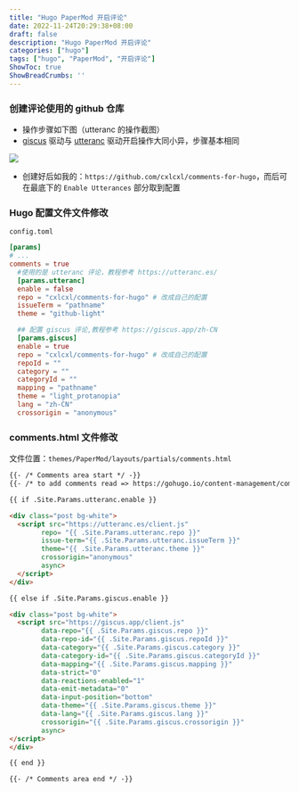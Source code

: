 ```yaml
---
title: "Hugo PaperMod 开启评论"
date: 2022-11-24T20:29:38+08:00
draft: false
description: "Hugo PaperMod 开启评论"
categories: ["hugo"]
tags: ["hugo", "PaperMod", "开启评论"]
ShowToc: true
ShowBreadCrumbs: ''
---
```


### 创建评论使用的 github 仓库

- 操作步骤如下图（utteranc 的操作截图）
- [giscus](https://giscus.app/zh-CN) 驱动与 [utteranc](https://utteranc.es/) 驱动开启操作大同小异，步骤基本相同

![](/images/hugo-utteranc-comment-step.png)

- 创建好后如我的：`https://github.com/cxlcxl/comments-for-hugo`，而后可在最底下的 `Enable Utterances` 部分取到配置

### Hugo 配置文件文件修改
`config.toml`
```toml
[params]
# ...
comments = true
  #使用的是 utteranc 评论，教程参考 https://utteranc.es/
  [params.utteranc]
  enable = false
  repo = "cxlcxl/comments-for-hugo" # 改成自己的配置
  issueTerm = "pathname"
  theme = "github-light"

  ## 配置 giscus 评论,教程参考 https://giscus.app/zh-CN
  [params.giscus]
  enable = true
  repo = "cxlcxl/comments-for-hugo" # 改成自己的配置
  repoId = ""
  category = ""
  categoryId = ""
  mapping = "pathname"
  theme = "light_protanopia"
  lang = "zh-CN"
  crossorigin = "anonymous"
```


### comments.html 文件修改

文件位置：`themes/PaperMod/layouts/partials/comments.html`
```html
{{- /* Comments area start */ -}}
{{- /* to add comments read => https://gohugo.io/content-management/comments/ */ -}}

{{ if .Site.Params.utteranc.enable }}

<div class="post bg-white">
  <script src="https://utteranc.es/client.js"
        repo= "{{ .Site.Params.utteranc.repo }}"
        issue-term="{{ .Site.Params.utteranc.issueTerm }}"
        theme="{{ .Site.Params.utteranc.theme }}"
        crossorigin="anonymous"
        async>
  </script>
</div>

{{ else if .Site.Params.giscus.enable }}

<div class="post bg-white">
  <script src="https://giscus.app/client.js"
        data-repo="{{ .Site.Params.giscus.repo }}"
        data-repo-id="{{ .Site.Params.giscus.repoId }}"
        data-category="{{ .Site.Params.giscus.category }}"
        data-category-id="{{ .Site.Params.giscus.categoryId }}"
        data-mapping="{{ .Site.Params.giscus.mapping }}"
        data-strict="0"
        data-reactions-enabled="1"
        data-emit-metadata="0"
        data-input-position="bottom"
        data-theme="{{ .Site.Params.giscus.theme }}"
        data-lang="{{ .Site.Params.giscus.lang }}"
        crossorigin="{{ .Site.Params.giscus.crossorigin }}"
        async>
</script>
</div>

{{ end }}

{{- /* Comments area end */ -}}

```